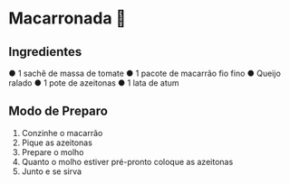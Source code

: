 # Macarronada :tomato:

## **Ingredientes**
● 1 sachê de massa de tomate
● 1 pacote de macarrão fio fino
● Queijo ralado
● 1 pote de azeitonas
● 1 lata de atum

## **Modo de Preparo**

1. Conzinhe o macarrão
2. Pique as azeitonas
3. Prepare o molho
4. Quanto o molho estiver pré-pronto coloque as azeitonas
5. Junto e se sirva 


